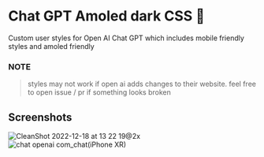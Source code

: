 # Chat GPT Amoled dark CSS 🎨
Custom user styles for Open AI Chat GPT which includes mobile friendly styles and amoled friendly

### NOTE
> styles may not work if open ai adds changes to their website. feel free to open issue / pr if something looks broken

## Screenshots

![CleanShot 2022-12-18 at 13 22 19@2x](https://user-images.githubusercontent.com/52039218/208287398-3d1c7c93-06d8-4f49-9c45-036082537bd6.png)
![chat openai com_chat(iPhone XR)](https://user-images.githubusercontent.com/52039218/208287486-c623aa80-c245-4505-bd4e-acd8df5583c8.png)
